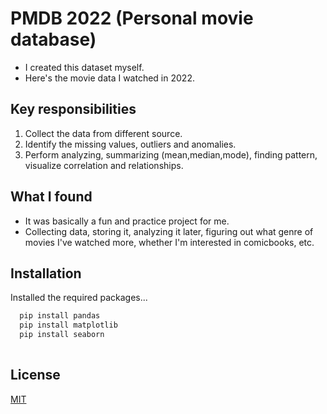 # PMDB 2022 (Personal movie database)
* I created this dataset myself. 
* Here's the movie data I watched in 2022.


## Key responsibilities
1. Collect the data from different source.
2. Identify the missing values, outliers and anomalies.
3. Perform analyzing, summarizing (mean,median,mode), finding pattern, visualize correlation and relationships.


## What I found
* It was basically a fun and practice project for me.
* Collecting data, storing it, analyzing it later, figuring out what genre of movies I've watched more, whether I'm interested in comicbooks, etc.
## Installation

Installed the required packages... 

```bash
  pip install pandas
  pip install matplotlib
  pip install seaborn
  
```

## License

[MIT](https://choosealicense.com/licenses/mit/)

